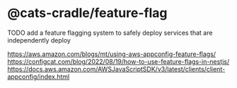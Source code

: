 # @cats-cradle/feature-flag

TODO add a feature flagging system to safely deploy services that are
independently deploy

<https://aws.amazon.com/blogs/mt/using-aws-appconfig-feature-flags/>
<https://configcat.com/blog/2022/08/19/how-to-use-feature-flags-in-nestjs/>
<https://docs.aws.amazon.com/AWSJavaScriptSDK/v3/latest/clients/client-appconfig/index.html>
